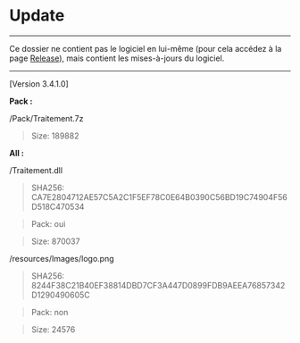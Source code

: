 # Update

---

Ce dossier ne contient pas le logiciel en lui-même (pour cela accédez à la page [Release](https://github.com/GroupManage/GroupManage/releases)), mais contient les mises-à-jours du logiciel.

---

[Version 3.4.1.0]

**Pack :**

/Pack/Traitement.7z
> Size: 189882

**All :**

/Traitement.dll
> SHA256: CA7E2804712AE57C5A2C1F5EF78C0E64B0390C56BD19C74904F56D518C470534

> Pack: oui

> Size: 870037

/resources/Images/logo.png
> SHA256: 8244F38C21B40EF38814DBD7CF3A447D0899FDB9AEEA76857342D1290490605C

> Pack: non

> Size: 24576
